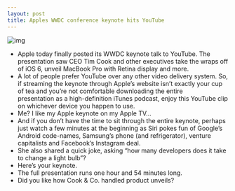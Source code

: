 ```yaml
---
layout: post
title: Apples WWDC conference keynote hits YouTube
---
```

![img](http://media.idownloadblog.com/wp-content/uploads/2012/06/applekeynote2012-e1339782328632.jpg)
* Apple today finally posted its WWDC keynote talk to YouTube. The presentation saw CEO Tim Cook and other executives take the wraps off of iOS 6, unveil MacBook Pro with Retina display and more.
* A lot of people prefer YouTube over any other video delivery system. So, if streaming the keynote through Apple’s website isn’t exactly your cup of tea and you’re not comfortable downloading the entire presentation as a high-definition iTunes podcast, enjoy this YouTube clip on whichever device you happen to use.
* Me? I like my Apple keynote on my Apple TV…
* And if you don’t have the time to sit through the entire keynote, perhaps just watch a few minutes at the beginning as Siri pokes fun of Google’s Android code-names, Samsung’s phone (and refrigerator), venture capitalists and Facebook’s Instagram deal.
* She also shared a quick joke, asking “how many developers does it take to change a light bulb”?
* Here’s your keynote.
* The full presentation runs one hour and 54 minutes long.
* Did you like how Cook & Co. handled product unveils?

